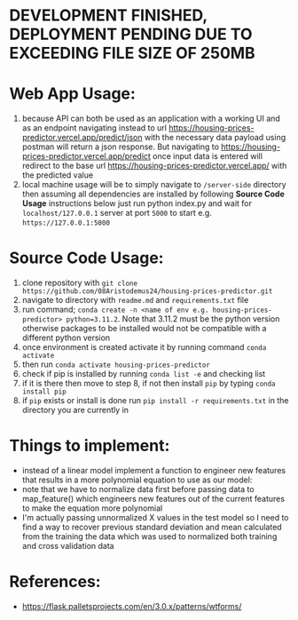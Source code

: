 # **DEVELOPMENT FINISHED, DEPLOYMENT PENDING DUE TO EXCEEDING FILE SIZE OF 250MB**

# Web App Usage:
1. because API can both be used as an application with a working UI and as an endpoint navigating instead to url https://housing-prices-predictor.vercel.app/predict/json with the necessary data payload using postman will return a json response. But navigating to https://housing-prices-predictor.vercel.app/predict once input data is entered will redirect to the base url https://housing-prices-predictor.vercel.app/ with the predicted value
2. local machine usage will be to simply navigate to `/server-side` directory then assuming all dependencies are installed by following **Source Code Usage** instructions below just run python index.py and wait for `localhost/127.0.0.1` server at port `5000` to start e.g. `https://127.0.0.1:5000`

# Source Code Usage:
1. clone repository with `git clone https://github.com/08Aristodemus24/housing-prices-predictor.git`
2. navigate to directory with `readme.md` and `requirements.txt` file
3. run command; `conda create -n <name of env e.g. housing-prices-predictor> python=3.11.2`. Note that 3.11.2 must be the python version otherwise packages to be installed would not be compatible with a different python version
4. once environment is created activate it by running command `conda activate`
5. then run `conda activate housing-prices-predictor`
6. check if pip is installed by running `conda list -e` and checking list
7. if it is there then move to step 8, if not then install `pip` by typing `conda install pip`
8. if `pip` exists or install is done run `pip install -r requirements.txt` in the directory you are currently in

# Things to implement:
- instead of a linear model implement a function to engineer new features that results in a more polynomial equation to use as our model:
- note that we have to normalize data first before passing data to map_feature() which engineers new features out of the current features
to make the equation more polynomial
- I'm actually passing unnormalized X values in the test model so I need to find a way to recover previous standard deviation and mean calculated from the training the data which was used to normalized both training and cross validation data

# References:
* https://flask.palletsprojects.com/en/3.0.x/patterns/wtforms/